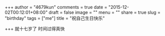 +++
author = "4679kun"
comments = true
date = "2015-12-02T00:12:01+08:00"
draft = false
image = ""
menu = ""
share = true
slug = "birthday"
tags = ["me"]
title = "祝自己生日快乐"

+++
就十七岁了 时间过得真快
